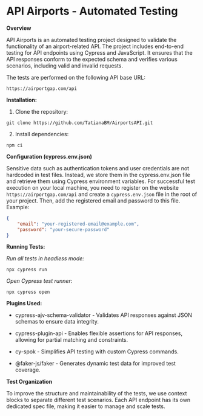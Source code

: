 # API Airports - Automated Testing

**Overview**

API Airports is an automated testing project designed to validate the functionality of an airport-related API. The project includes end-to-end testing for API endpoints using Cypress and JavaScript. It ensures that the API responses conform to the expected schema and verifies various scenarios, including valid and invalid requests.

The tests are performed on the following API base URL:

`https://airportgap.com/api`

**Installation:**

1. Clone the repository:

`git clone https://github.com/TatianaBM/AirportsAPI.git`

2. Install dependencies: 

`npm ci`

**Configuration (cypress.env.json)**

Sensitive data such as authentication tokens and user credentials are not hardcoded in test files. Instead, we store them in the cypress.env.json file and retrieve them using Cypress environment variables.
For successful test execution on your local machine, you need to register on the website `https://airportgap.com/api` and create a `cypress.env.json` file in the root of your project. Then, add the registered email and password to this file. Example:

``` json
{
    "email": "your-registered-email@example.com",
    "password": "your-secure-password"
}
```

**Running Tests:**

*Run all tests in headless mode:*

`npx cypress run`

*Open Cypress test runner:*

`npx cypress open`

**Plugins Used:**

- cypress-ajv-schema-validator - Validates API responses against JSON schemas to ensure data integrity.

- cypress-plugin-api - Enables flexible assertions for API responses, allowing for partial matching and constraints.

- cy-spok - Simplifies API testing with custom Cypress commands.

- @faker-js/faker - Generates dynamic test data for improved test coverage.

**Test Organization**

To improve the structure and maintainability of the tests, we use context blocks to separate different test scenarios. Each API endpoint has its own dedicated spec file, making it easier to manage and scale tests.